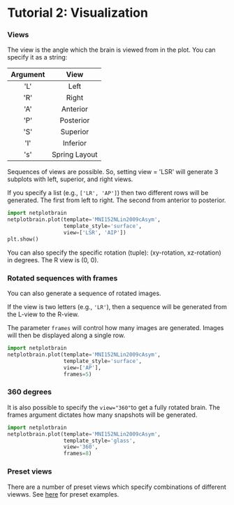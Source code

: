 
# Tutorial 2: Visualization 

### Views

The view is the angle which the brain is viewed from in the plot.
You can specify it as a string:

| Argument | View | 
| :-------------:  | :----------: | 
|  'L'     | Left  |
|  'R'     | Right  |
|  'A'     | Anterior  |
|  'P'     | Posterior  |
|  'S'     | Superior  |
|  'I'     | Inferior  |
|  's'     | Spring Layout  |


Sequences of views are possible.
So, setting view = 'LSR' will generate 3 subplots with left, superior, and right views.

If you specify a list (e.g., `['LR', 'AP']`) then two different rows will be generated.
The first from left to right. The second from anterior to posterior.

```python
import netplotbrain
netplotbrain.plot(template='MNI152NLin2009cAsym',
                  template_style='surface',
                  view=['LSR', 'AIP'])
plt.show()
```

You can also specify the specific rotation (tuple): (xy-rotation, xz-rotation) in degrees. The R view is (0, 0).

### Rotated sequences with frames

You can also generate a sequence of rotated images.

If the view is two letters (e.g., `'LR'`), then a sequence will be generated from the L-view to the R-view.

The parameter `frames` will control how many images are generated.
Images will then be displayed along a single row.

```python
import netplotbrain
netplotbrain.plot(template='MNI152NLin2009cAsym',
                  template_style='surface',
                  view=['AP'],
                  frames=5)
```

### 360 degrees 

It is also possible to specify the `view="360"`to get a fully rotated brain. The frames argument dictates how many snapshots will be generated.

```python
import netplotbrain
netplotbrain.plot(template='MNI152NLin2009cAsym',
                  template_style='glass',
                  view='360',
                  frames=8)
```

### Preset views 

There are a number of preset views which specify combinations of different viewws. See [here](../../preset/) for preset examples. 
